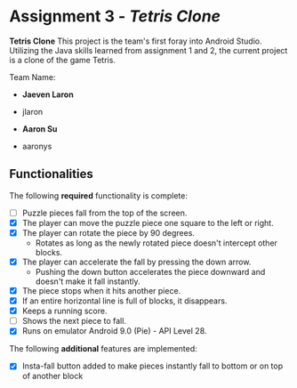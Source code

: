 # Assignment 3 - *Tetris Clone*



****Tetris Clone**** This project is the team's first foray into Android Studio.  Utilizing the Java skills learned from assignment 1 and 2, the current project is a clone of the game Tetris.  



Team Name:

* ****Jaeven Laron****

- jlaron

* ****Aaron Su****

- aaronys



## Functionalities

[//]: # (Write [x] to mark off what was accomplished.<br/>)

The following ****required**** functionality is complete:

* [ ] Puzzle pieces fall from the top of the screen.
* [x] The player can move the puzzle piece one square to the left or right.
* [x]  The player can rotate the piece by 90 degrees.
	* Rotates as long as the newly rotated piece doesn't intercept other blocks.
* [x] The player can accelerate the fall by pressing the down arrow.
	- Pushing the down button accelerates the piece downward and doesn't make it fall instantly.
* [x]  The piece stops when it hits another piece.
* [x]  If an entire horizontal line is full of blocks, it disappears.
* [x]  Keeps a running score.
* [ ]  Shows the next piece to fall.
* [x]  Runs on emulator Android 9.0 (Pie) - API Level 28.

[//]: # (* [ ] Got any features?)
The following ****additional**** features are implemented:<br/>
* [x] Insta-fall button added to make pieces instantly fall to bottom or on top of another block
